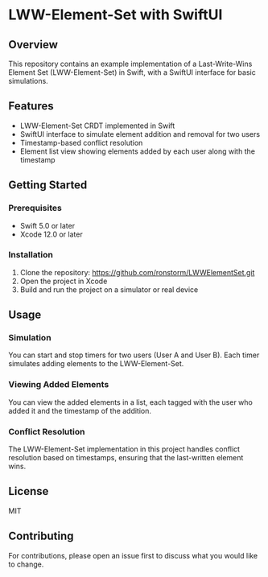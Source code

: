 # LWW-Element-Set with SwiftUI

## Overview
This repository contains an example implementation of a Last-Write-Wins Element Set (LWW-Element-Set) in Swift, with a SwiftUI interface for basic simulations.

## Features

- LWW-Element-Set CRDT implemented in Swift
- SwiftUI interface to simulate element addition and removal for two users
- Timestamp-based conflict resolution
- Element list view showing elements added by each user along with the timestamp

## Getting Started

### Prerequisites

- Swift 5.0 or later
- Xcode 12.0 or later

### Installation

1. Clone the repository: https://github.com/ronstorm/LWWElementSet.git
2. Open the project in Xcode
3. Build and run the project on a simulator or real device

## Usage

### Simulation

You can start and stop timers for two users (User A and User B). Each timer simulates adding elements to the LWW-Element-Set.

### Viewing Added Elements

You can view the added elements in a list, each tagged with the user who added it and the timestamp of the addition.

### Conflict Resolution

The LWW-Element-Set implementation in this project handles conflict resolution based on timestamps, ensuring that the last-written element wins.

## License

MIT

## Contributing

For contributions, please open an issue first to discuss what you would like to change.

